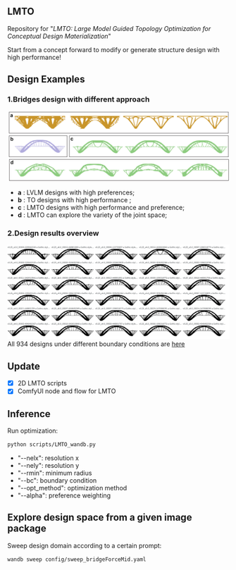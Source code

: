 ## LMTO
Repository for "*LMTO: Large Model Guided Topology
Optimization for Conceptual Design
Materialization*"

Start from a concept forward to modify or generate structure design with high performance!

## Design Examples 
### 1.Bridges design with different approach

![](./assets/2dbridge.png)
- **a** : LVLM designs with high preferences;
- **b** : TO designs with high performance ;
- **c** : LMTO designs with high performance and preference;
- **d** : LMTO can explore the variety of the joint space;

### 2.Design results overview

![](./assets/2dbridge_overview.png)
All 934 designs under different boundary conditions are
[here](https://wandb.ai/langleo/lmto-GothicBridge/reports/LMTO-for-Gothic-Style-Bridge-Design--VmlldzoxMTM1MDc2MA?accessToken=a8kml1ase4hzxceu35c9kfox1yn169pg7pfge294ku4n9gkj7rq92yvxshyulmfb)
## Update
- [x] 2D LMTO scripts
- [x] ComfyUI node and flow for LMTO

## Inference
Run optimization:
```bash
python scripts/LMTO_wandb.py
```
-  "--nelx": resolution x
-  "--nely": resolution y
-  "--rmin": minimum radius
-  "--bc": boundary condition
-  "--opt_method": optimization method
-  "--alpha": preference weighting
## Explore design space from a given image package
Sweep design domain according to a certain prompt:
```bash
wandb sweep config/sweep_bridgeForceMid.yaml
```

